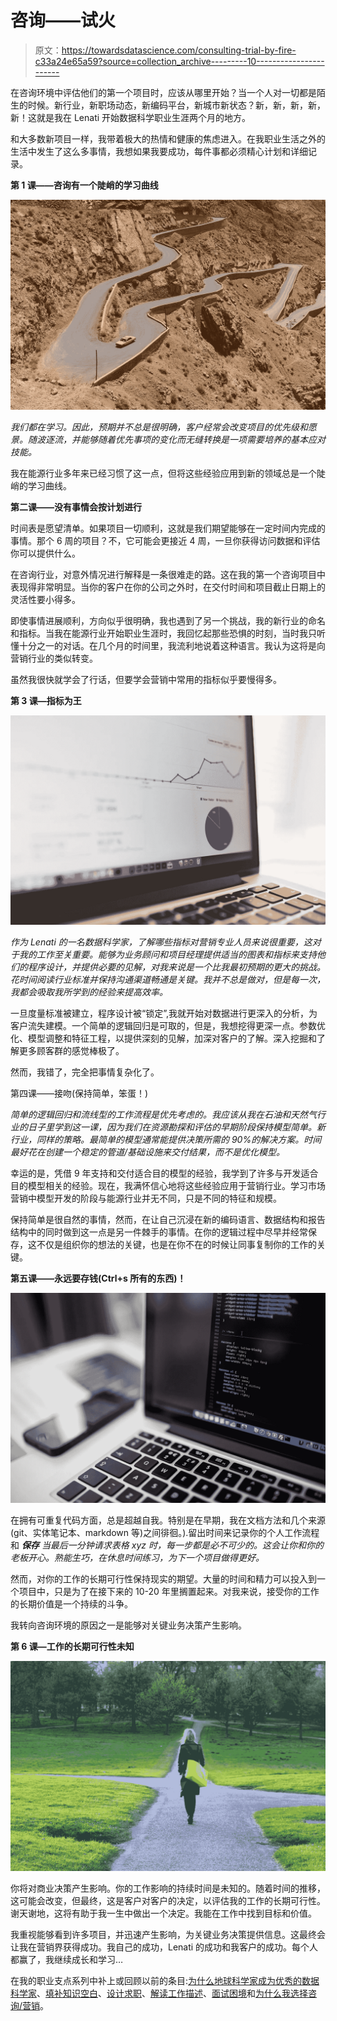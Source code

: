 # 咨询——试火

> 原文：<https://towardsdatascience.com/consulting-trial-by-fire-c33a24e65a59?source=collection_archive---------10----------------------->

在咨询环境中评估他们的第一个项目时，应该从哪里开始？当一个人对一切都是陌生的时候。新行业，新职场动态，新编码平台，新城市新状态？新，新，新，新，新！这就是我在 Lenati 开始数据科学职业生涯两个月的地方。

和大多数新项目一样，我带着极大的热情和健康的焦虑进入。在我职业生活之外的生活中发生了这么多事情，我想如果我要成功，每件事都必须精心计划和详细记录。

**第 1 课——咨询有一个陡峭的学习曲线**

![](img/0565486f2c1653113afb65a237d253d0.png)

*我们都在学习。因此，预期并不总是很明确，客户经常会改变项目的优先级和愿景。随波逐流，并能够随着优先事项的变化而无缝转换是一项需要培养的基本应对技能。*

我在能源行业多年来已经习惯了这一点，但将这些经验应用到新的领域总是一个陡峭的学习曲线。

**第二课——没有事情会按计划进行**

时间表是愿望清单。如果项目一切顺利，这就是我们期望能够在一定时间内完成的事情。那个 6 周的项目？不，它可能会更接近 4 周，一旦你获得访问数据和评估你可以提供什么。

在咨询行业，对意外情况进行解释是一条很难走的路。这在我的第一个咨询项目中表现得非常明显。当你的客户在你的公司之外时，在交付时间和项目截止日期上的灵活性要小得多。

即使事情进展顺利，方向似乎很明确，我也遇到了另一个挑战，我的新行业的命名和指标。当我在能源行业开始职业生涯时，我回忆起那些恐惧的时刻，当时我只听懂十分之一的对话。在几个月的时间里，我流利地说着这种语言。我认为这将是向营销行业的类似转变。

虽然我很快就学会了行话，但要学会营销中常用的指标似乎要慢得多。

**第 3 课—指标为王**

![](img/9a997bb800831fcbd1e775d68e36f3ad.png)

*作为 Lenati 的一名数据科学家，了解哪些指标对营销专业人员来说很重要，这对于我的工作至关重要。能够为业务顾问和项目经理提供适当的图表和指标来支持他们的程序设计，并提供必要的见解，对我来说是一个比我最初预期的更大的挑战。花时间阅读行业标准并保持沟通渠道畅通是关键。我并不总是做对，但是每一次，我都会吸取我所学到的经验来提高效率。*

一旦度量标准被建立，程序设计被“锁定”,我就开始对数据进行更深入的分析，为客户流失建模。一个简单的逻辑回归是可取的，但是，我想挖得更深一点。参数优化、模型调整和特征工程，以提供深刻的见解，加深对客户的了解。深入挖掘和了解更多顾客群的感觉棒极了。

然而，我错了，完全把事情复杂化了。

第四课——接吻(保持简单，笨蛋！)

*简单的逻辑回归和流线型的工作流程是优先考虑的。我应该从我在石油和天然气行业的日子里学到这一课，因为我们在资源勘探和评估的早期阶段保持模型简单。新行业，同样的策略。最简单的模型通常能提供决策所需的 90%的解决方案。时间最好花在创建一个稳定的管道/基础设施来交付结果，而不是优化模型。*

幸运的是，凭借 9 年支持和交付适合目的模型的经验，我学到了许多与开发适合目的模型相关的经验。现在，我满怀信心地将这些经验应用于营销行业。学习市场营销中模型开发的阶段与能源行业并无不同，只是不同的特征和规模。

保持简单是很自然的事情，然而，在让自己沉浸在新的编码语言、数据结构和报告结构中的同时做到这一点是另一件棘手的事情。在你的逻辑过程中尽早并经常保存，这不仅是组织你的想法的关键，也是在你不在的时候让同事复制你的工作的关键。

**第五课——永远要存钱(Ctrl+s 所有的东西)！**

![](img/14f2bd5c0afebea96a0e0e2e21f297bf.png)

在拥有可重复代码方面，总是超越自我。特别是在早期，我在文档方法和几个来源(git、实体笔记本、markdown 等)之间徘徊。).留出时间来记录你的个人工作流程和 ***保存*** *当最后一分钟请求表格 xyz 时，每一步都是必不可少的。这会让你和你的老板开心。熟能生巧，在休息时间练习，为下一个项目做得更好。*

然而，对你的工作的长期可行性保持现实的期望。大量的时间和精力可以投入到一个项目中，只是为了在接下来的 10-20 年里搁置起来。对我来说，接受你的工作的长期价值是一个持续的斗争。

我转向咨询环境的原因之一是能够对关键业务决策产生影响。

**第 6 课—工作的长期可行性未知**

![](img/e10c09e5c845af0d37200f00427fb09a.png)

你将对商业决策产生影响。你的工作影响的持续时间是未知的。随着时间的推移，这可能会改变，但最终，这是客户对客户的决定，以评估我的工作的长期可行性。谢天谢地，这将有助于我一生中做出一个决定。我能在工作中找到目标和价值。

我重视能够看到许多项目，并迅速产生影响，为关键业务决策提供信息。这最终会让我在营销界获得成功。我自己的成功，Lenati 的成功和我客户的成功。每个人都赢了，我继续成长和学习…

在我的职业支点系列中补上或回顾以前的条目:[为什么地球科学家成为优秀的数据科学家](https://medium.com/towards-data-science/career-change-wait-what-3c687f05fc49)、[填补知识空白](https://medium.com/towards-data-science/galvanizing-my-skills-a4b4d1175cb4)、[设计求职](https://medium.com/towards-data-science/framing-the-hunt-913f9a0eae6a)、[解读工作描述](https://medium.com/towards-data-science/job-postings-a-riddle-86f77ac610d5)、[面试困境](https://medium.com/towards-data-science/we-arent-in-kansas-anymore-interviewing-struggles-f036d4a9fc9a)和[为什么我选择咨询/营销](https://medium.com/towards-data-science/consulting-why-consulting-b8a22243ff89)。